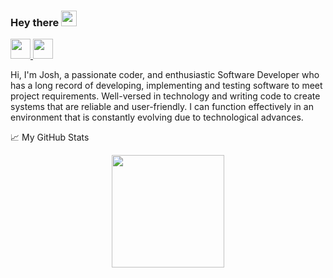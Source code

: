 ### Hey there <img src="https://media.giphy.com/media/hvRJCLFzcasrR4ia7z/giphy.gif" width="25px">


<a href="https://www.linkedin.com/in/yysu/">
  <img height="32" width="32" src="https://cdn.jsdelivr.net/npm/simple-icons@v4/icons/linkedin.svg" />
</a>

<a href="https://yysu.medium.com/">
  <img height="32" width="32" src="https://cdn.jsdelivr.net/npm/simple-icons@v4/icons/medium.svg" />
</a>

<br />

Hi, I'm Josh, a passionate coder, and enthusiastic Software Developer who has a long record of developing, implementing and testing software to meet project requirements. Well-versed in technology and writing code to create systems that are reliable and user-friendly. I can function effectively in an environment that is constantly evolving due to technological advances.


📈 My GitHub Stats
<p align="center">
<img height="180em" src="https://github-readme-stats-seven-sandy.vercel.app/api?username=YYSU&show_icons=true&hide_border=true&&count_private=true&include_all_commits=true&theme=onedark" />
</p>

